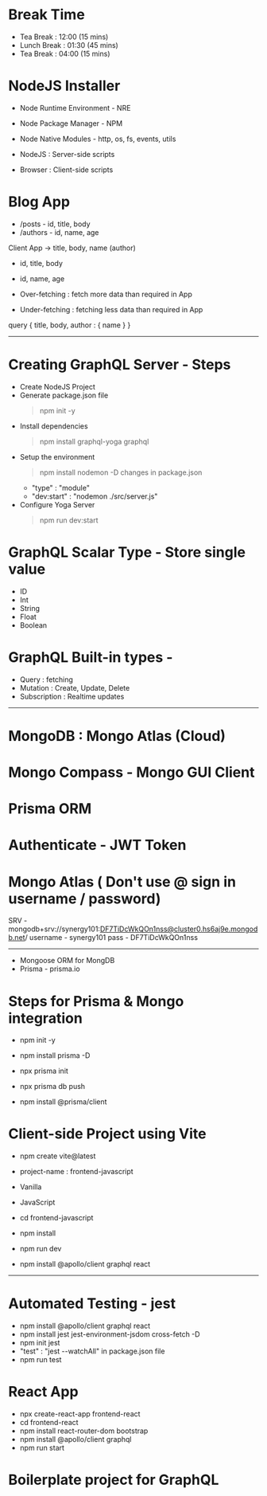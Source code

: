 # Break Time

- Tea Break : 12:00 (15 mins)
- Lunch Break : 01:30 (45 mins)
- Tea Break : 04:00 (15 mins)

# NodeJS Installer

- Node Runtime Environment - NRE
- Node Package Manager - NPM
- Node Native Modules - http, os, fs, events, utils

- NodeJS : Server-side scripts
- Browser : Client-side scripts

# Blog App

- /posts - id, title, body
- /authors - id, name, age

Client App -> title, body, name (author)

- id, title, body
- id, name, age

- Over-fetching : fetch more data than required in App
- Under-fetching : fetching less data than required in App

query {
title,
body,
author : {
name
}
}

---

# Creating GraphQL Server - Steps

- Create NodeJS Project
- Generate package.json file
  > npm init -y
- Install dependencies
  > npm install graphql-yoga graphql
- Setup the environment
  > npm install nodemon -D
  > changes in package.json
  - "type" : "module"
  - "dev:start" : "nodemon ./src/server.js"
- Configure Yoga Server
  > npm run dev:start

# GraphQL Scalar Type - Store single value

- ID
- Int
- String
- Float
- Boolean

# GraphQL Built-in types -

- Query : fetching
- Mutation : Create, Update, Delete
- Subscription : Realtime updates

---

# MongoDB : Mongo Atlas (Cloud)

# Mongo Compass - Mongo GUI Client

# Prisma ORM

# Authenticate - JWT Token

# Mongo Atlas ( Don't use @ sign in username / password)

SRV - mongodb+srv://synergy101:DF7TiDcWkQOn1nss@cluster0.hs6aj9e.mongodb.net/
username - synergy101
pass - DF7TiDcWkQOn1nss

---

- Mongoose ORM for MongDB
- Prisma - prisma.io

# Steps for Prisma & Mongo integration

- npm init -y
- npm install prisma -D
- npx prisma init
- npx prisma db push

- npm install @prisma/client

# Client-side Project using Vite

- npm create vite@latest
- project-name : frontend-javascript
- Vanilla
- JavaScript
- cd frontend-javascript
- npm install
- npm run dev

- npm install @apollo/client graphql react

---

# Automated Testing - jest

- npm install @apollo/client graphql react
- npm install jest jest-environment-jsdom cross-fetch -D
- npm init jest
- "test" : "jest --watchAll" in package.json file
- npm run test

# React App

- npx create-react-app frontend-react
- cd frontend-react
- npm install react-router-dom bootstrap
- npm install @apollo/client graphql
- npm run start

# Boilerplate project for GraphQL
